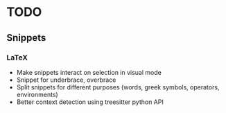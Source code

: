 # TODO
## Snippets
### LaTeX
 - Make snippets interact on selection in visual mode
 - Snippet for underbrace, overbrace
 - Split snippets for different purposes (words, greek symbols, operators, environments)
 - Better context detection using treesitter python API
